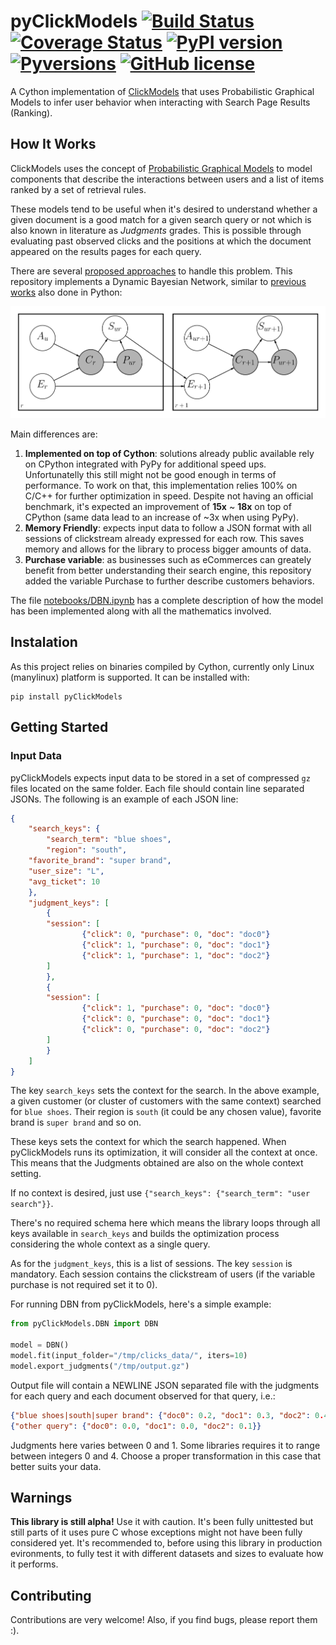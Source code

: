 # pyClickModels [![Build Status](https://travis-ci.org/WillianFuks/pyClickModels.svg?branch=master)](https://travis-ci.org/WillianFuks/pyClickModels) [![Coverage Status](https://coveralls.io/repos/github/WillianFuks/pyClickModels/badge.svg?branch=master)](https://coveralls.io/github/WillianFuks/pyClickModels?branch=master) [![PyPI version](https://badge.fury.io/py/pyClickModels.svg)](https://badge.fury.io/py/pyClickModels) [![Pyversions](https://img.shields.io/pypi/pyversions/pyClickModels.svg)](https://pypi.python.org/pypi/pyClickModels) [![GitHub license](https://img.shields.io/github/license/WillianFuks/pyClickModels.svg)](https://github.com/WillianFuks/pyClickModels/blob/master/LICENSE)

A Cython implementation of [ClickModels](https://github.com/varepsilon/clickmodels) that uses Probabilistic Graphical Models to infer user behavior when interacting with Search Page Results (Ranking).

## How It Works

ClickModels uses the concept of [Probabilistic Graphical Models](https://en.wikipedia.org/wiki/Graphical_model) to model components that describe the interactions between users and a list of items ranked by a set of retrieval rules.

These models tend to be useful when it's desired to understand whether a given document is a good match for a given search query or not which is also known in literature as *Judgments* grades. This is possible through evaluating past observed clicks and the positions at which the document appeared on the results pages for each query.

There are several [proposed approaches](https://clickmodels.weebly.com/uploads/5/2/2/5/52257029/mc2015-clickmodels.pdf) to handle this problem. This repository implements a Dynamic Bayesian Network, similar to [previous works](https://github.com/varepsilon/clickmodels) also done in Python:

![dbn](notebooks/dbn.png)

Main differences are:

1. **Implemented on top of Cython**: solutions already public available rely on CPython integrated with PyPy for additional speed ups. Unfortunatelly this still might not be good enough in terms of performance. To work on that, this implementation relies 100% on C/C++ for further optimization in speed. Despite not having an official benchmark, it's expected an improvement of **15x** ~ **18x** on top of CPython (same data lead to an increase of ~3x when using PyPy).
2. **Memory Friendly**: expects input data to follow a JSON format with all sessions of clickstream already expressed for each row. This saves memory and allows for the library to process bigger amounts of data.
3. **Purchase variable**: as businesses such as eCommerces can greately benefit from better understanding their search engine, this repository added the variable Purchase to further describe customers behaviors.

The file [notebooks/DBN.ipynb](notebooks/DBN.ipynb) has a complete description of how the model has been implemented along with all the mathematics involved.



## Instalation

As this project relies on binaries compiled by Cython, currently only Linux (manylinux) platform is supported. It can be installed with:

    pip install pyClickModels

## Getting Started

### Input Data

pyClickModels expects input data to be stored in a set of compressed `gz` files located on the same folder.
Each file should contain line separated JSONs. The following is an example of each JSON line:

```json
{
    "search_keys": {
        "search_term": "blue shoes",
        "region": "south",
	"favorite_brand": "super brand",
	"user_size": "L",
	"avg_ticket": 10
    },
    "judgment_keys": [
        {
	    "session": [
                {"click": 0, "purchase": 0, "doc": "doc0"}
                {"click": 1, "purchase": 0, "doc": "doc1"}
                {"click": 1, "purchase": 1, "doc": "doc2"}
	    ]
        },
        {
	    "session": [
                {"click": 1, "purchase": 0, "doc": "doc0"}
                {"click": 0, "purchase": 0, "doc": "doc1"}
                {"click": 0, "purchase": 0, "doc": "doc2"}
	    ]
        }
    ]
}
```

The key `search_keys` sets the context for the search. In the above example, a given customer (or cluster of customers with the same context) searched for `blue shoes`. Their region is `south` (it could be any chosen value), favorite brand is `super brand` and so on.

These keys sets the context for which the search happened. When pyClickModels runs its optimization, it will consider all the context at once. This means that the Judgments obtained are also on the whole context setting.

If no context is desired, just use `{"search_keys": {"search_term": "user search"}}`. 

There's no required schema here which means the library loops through all keys available in `search_keys` and builds the optimization process considering the whole context as a single query.

As for the `judgment_keys`, this is a list of sessions. The key `session` is mandatory. Each session contains the clickstream of users (if the variable purchase is not required set it to 0).

For running DBN from pyClickModels, here's a simple example:

```python
from pyClickModels.DBN import DBN

model = DBN()
model.fit(input_folder="/tmp/clicks_data/", iters=10)
model.export_judgments("/tmp/output.gz")
```

Output file will contain a NEWLINE JSON separated file with the judgments for each query and each document observed for that query, i.e.:

```json
{"blue shoes|south|super brand": {"doc0": 0.2, "doc1": 0.3, "doc2": 0.4}}
{"other query": {"doc0": 0.0, "doc1": 0.0, "doc2": 0.1}}
```

Judgments here varies between 0 and 1. Some libraries requires it to range between integers 0 and 4. Choose a proper transformation in this case that better suits your data.

## Warnings

**This library is still alpha!** Use it with caution. It's been fully unittested but still parts of it uses pure C whose exceptions might not have been fully considered yet. It's recommended to, before using this library in production evironments, to fully test it with different datasets and sizes to evaluate how it performs.

## Contributing

Contributions are very welcome! Also, if you find bugs, please report them :).
